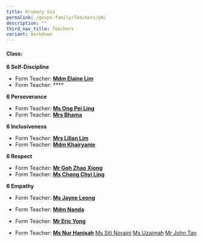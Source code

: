 ```yaml
---
title: Primary Six
permalink: /gesps-family/Teachers/p6/
description: ""
third_nav_title: Teachers
variant: markdown
---
```

#### Class:
  
**6 Self-Discipline**
*   Form Teacher: **[Mdm Elaine Lim](mailto:Elaine_Lim_Chiu_Wei@schools.gov.sg)**
*   Form Teacher: ****


**6 Perseverance**
*   Form Teacher: **[Ms Ong Pei Ling](mailto:ong_pei_ling@schools.gov.sg)**
*   Form Teacher: **[Mrs Bhama](mailto:sathiya_bhama_arasan@schools.gov.sg)**

**6 Inclusiveness**
*   Form Teacher: **[Mrs Lilian Lim](mailto:ho_lilian@schools.gov.sg)**
*   Form Teacher: **[Mdm Khairyanie](mailto:Khairyanie_Kamsani@schools.gov.sg)**


**6 Respect**
*   Form Teacher: **[Mr Goh Zhao Xiong](mailto:goh_zhao_xiong@schools.gov.sg)**
*   Form Teacher: **[Ms Chong Chyi Ling](mailto:chong_chyi_ling@schools.gov.sg)**

**6 Empathy**  
*   Form Teacher: **[Ms Jayne Leong](mailto:leong_hui_ling_jayne@schools.gov.sg)**
*   Form Teacher: **[Mdm Nanda](mailto:nandalayga_a@schools.gov.sg)**

*   Form Teacher: **[Mr Eric Yong](mailto:yong_junxiong_eric@schools.gov.sg)**
*   Form Teacher: **[Ms Nur Hanisah](mailto:nur_hanisah_mohd_johari_george@schools.gov.sg)**
[Ms Siti Noraini](mailto:siti_noraini_ibrahim@schools.gov.sg)
[Ms Uzaimah](mailto:nur_uzaimah_fadzali@schools.gov.sg)
[Mr John Tan](mailto:john_tan_chong_jin@schools.gov.sg)